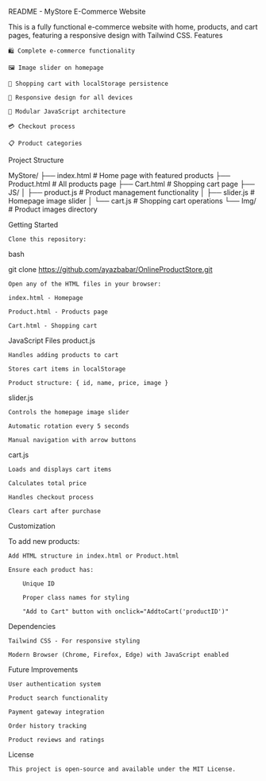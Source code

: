 README - MyStore E-Commerce Website

This is a fully functional e-commerce website with home, products, and cart pages, featuring a responsive design with Tailwind CSS.
Features

    🛍️ Complete e-commerce functionality

    🖼️ Image slider on homepage

    🛒 Shopping cart with localStorage persistence

    📱 Responsive design for all devices

    🧩 Modular JavaScript architecture

    💳 Checkout process

    📋 Product categories

Project Structure

MyStore/
├── index.html          # Home page with featured products
├── Product.html        # All products page
├── Cart.html           # Shopping cart page
├── JS/
│   ├── product.js      # Product management functionality
│   ├── slider.js       # Homepage image slider
│   └── cart.js         # Shopping cart operations
└── Img/                # Product images directory

Getting Started

    Clone this repository:

bash

git clone https://github.com/ayazbabar/OnlineProductStore.git

    Open any of the HTML files in your browser:

    index.html - Homepage

    Product.html - Products page

    Cart.html - Shopping cart

JavaScript Files
product.js

    Handles adding products to cart

    Stores cart items in localStorage

    Product structure: { id, name, price, image }

slider.js

    Controls the homepage image slider

    Automatic rotation every 5 seconds

    Manual navigation with arrow buttons

cart.js

    Loads and displays cart items

    Calculates total price

    Handles checkout process

    Clears cart after purchase

Customization

To add new products:

    Add HTML structure in index.html or Product.html

    Ensure each product has:

        Unique ID

        Proper class names for styling

        "Add to Cart" button with onclick="AddtoCart('productID')"

Dependencies

    Tailwind CSS - For responsive styling

    Modern Browser (Chrome, Firefox, Edge) with JavaScript enabled

Future Improvements

    User authentication system

    Product search functionality

    Payment gateway integration

    Order history tracking

    Product reviews and ratings
    
 License

    This project is open-source and available under the MIT License.
